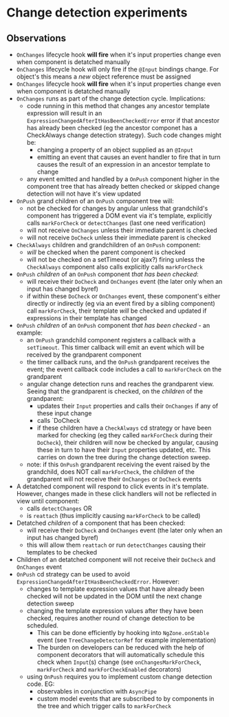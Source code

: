# Change detection experiments

## Observations

* `OnChanges` lifecycle hook **will fire** when it's input properties change even when component is detatched manually
* `OnChanges` lifecycle hook will only fire if the `@Input` bindings change. For object's this means a *new* object reference must be assigned
* `OnChanges` lifecycle hook **will fire** when it's input properties change even when component is detatched manually
* `OnChanges` runs as part of the change detection cycle. Implications:
	* code running in this method that changes any ancestor template expression will result in an `ExpressionChangedAfterItHasBeenCheckedError` error if that ancestor has already been checked (eg the ancestor componet has a CheckAlways change detection strategy). Such code changes might be:
		* changing a property of an object supplied as an `@Input`
		* emitting an event that causes an event handler to fire that in turn causes the result of an expression in an ancestor template to change
	* any event emitted and handled by a `OnPush` component higher in the component tree that has already betten checked or skipped change detection will not have it's view updated
* `OnPush` grand children of an `OnPush` component tree will:
	* not be checked for changes by angular unless that grandchild's component has triggered a DOM event via it's template, explicitly calls `markForCheck` or `detectChanges` (last one need verification)
	* will not receive `OnChanges` unless their immediate parent is checked
	* will not receive `DoCheck` unless their immediate parent is checked
* `CheckAlways` children and grandchildren of an `OnPush` component:
	* *will* be checked when the parent component is checked
	* will not be checked on a setTimeout (or ajax?) firing unless the `CheckAlways` component also calls explicitly calls `markForCheck`
* `OnPush` *children* of an `OnPush` component *that has been checked*:
	* will receive their `DoCheck` and `OnChanges` event (the later only when an input has changed byref)
	* if within these `DoCheck` or `OnChanges` event, these component's either directly or indirectly (eg via an event fired by a sibling component) call `markForCheck`, their template *will* be checked and updated if expressions in their template has changed
* `OnPush` *children* of an `OnPush` component *that has been checked* - an example:
	* an `OnPush` grandchild component registers a callback with a `setTimeout`. This timer callback will emit an event which will be received by the grandparent component
	* the timer callback runs, and the `OnPush` grandparent receives the event; the event callback code includes a call to `markForCheck` on the grandparent
	* angular change detection runs and reaches the grandparent view. Seeing that the grandparent is checked, on the *children* of the grandparent:
		* updates their `Input` properties and calls their `OnChanges` if any of these input change
		* calls `DoCheck
		* if these children have a `CheckAlways` cd strategy or have been marked for checking (eg they called `markForCheck` during their `DoCheck`), their children will now be checked by angular, causing these in turn to have their `Input` properties updated, etc. This carries on down the tree during the change detection sweep.
	* note:  if this `OnPush` grandparent receiving the event raised by the grandchild, does NOT call `markForCheck`, the *children* of the grandparent will not receive their `OnChanges` or `DoCheck` events
* A detatched component will respond to click events in it's template. However, changes made in these click handlers will not be reflected in view until component:
	* calls `detectChanges` OR
	* is `reattach` (thus implicitly causing `markForCheck` to be called)
* Detatched *children* of a component that has been checked:
	* will receive their `DoCheck` and `OnChanges` event (the later only when an input has changed byref)
	* this will allow them `reattach` or run `detectChanges` causing their templates to be checked
* Children of an detatched component will not receive their `DoCheck` and `OnChanges` event
* `OnPush` cd strategy can be used to avoid `ExpressionChangedAfterItHasBeenCheckedError`. However:
	* changes to template expression values that have already been checked will not be updated in the DOM until the next change detection sweep
	* changing the template expression values after they have been checked, requires another round of change detection to be scheduled. 
		* This can be done efficiently by hooking into `NgZone.onStable` event (see `TreeChangeDetectorRef` for example implementation)
		* The burden on developers can be reduced with the help of component decorators that will automatically schedule this check when `Input`(s) change (see `onChangesMarkForCheck`, `markForCheck` and `markForCheckEnabled` decorators)
	* using `OnPush` requires you to implement custom change detection code. EG:
		* observables in conjunction with `AsyncPipe`
		* custom model events that are subscribed to by components in the tree and which trigger calls to `markForCheck`
